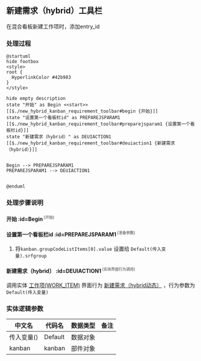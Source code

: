 ## 新建需求（hybrid）工具栏 <!-- {docsify-ignore-all} -->

   在混合看板新建工作项时，添加entry_id

### 处理过程

```plantuml
@startuml
hide footbox
<style>
root {
  HyperlinkColor #42b983
}
</style>

hide empty description
state "开始" as Begin <<start>> [[$./new_hybrid_kanban_requirement_toolbar#begin {开始}]]
state "设置第一个看板栏id" as PREPAREJSPARAM1  [[$./new_hybrid_kanban_requirement_toolbar#preparejsparam1 {设置第一个看板栏id}]]
state "新建需求（hybrid）" as DEUIACTION1  [[$./new_hybrid_kanban_requirement_toolbar#deuiaction1 {新建需求（hybrid）}]]


Begin --> PREPAREJSPARAM1
PREPAREJSPARAM1 --> DEUIACTION1


@enduml
```


### 处理步骤说明

#### 开始 :id=Begin<sup class="footnote-symbol"> <font color=gray size=1>[开始]</font></sup>




#### 设置第一个看板栏id :id=PREPAREJSPARAM1<sup class="footnote-symbol"> <font color=gray size=1>[准备参数]</font></sup>



1. 将`kanban.groupCodeListItems[0].value` 设置给  `Default(传入变量).srfgroup`

#### 新建需求（hybrid） :id=DEUIACTION1<sup class="footnote-symbol"> <font color=gray size=1>[实体界面行为调用]</font></sup>



调用实体 [工作项(WORK_ITEM)](module/ProjMgmt/work_item.md) 界面行为 [新建需求（hybrid动态）](module/ProjMgmt/work_item#界面行为) ，行为参数为`Default(传入变量)`



### 实体逻辑参数

|    中文名   |    代码名    |  数据类型      |备注 |
| --------| --------| --------  | --------   |
|传入变量(<i class="fa fa-check"/></i>)|Default|数据对象||
|kanban|kanban|部件对象||
